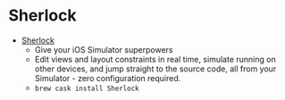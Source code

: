 # Sherlock
- [Sherlock](https://sherlock.inspiredcode.io/)
  -  Give your iOS Simulator superpowers
  - Edit views and layout constraints in real time, simulate running on other devices, and jump straight to the source code, all from your Simulator - zero configuration required.
  - `brew cask install Sherlock`
